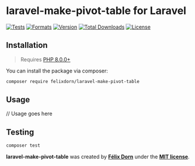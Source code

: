 # laravel-make-pivot-table for Laravel                 

[![Tests](https://github.com/felixdorn/laravel-make-pivot-table/actions/workflows/tests.yml/badge.svg?branch=master)](https://github.com/felixdorn/laravel-make-pivot-table/actions/workflows/tests.yml)
[![Formats](https://github.com/felixdorn/laravel-make-pivot-table/actions/workflows/formats.yml/badge.svg?branch=master)](https://github.com/felixdorn/laravel-make-pivot-table/actions/workflows/formats.yml)
[![Version](https://poser.pugx.org/felixdorn/laravel-make-pivot-table/version)](//packagist.org/packages/felixdorn/laravel-make-pivot-table)
[![Total Downloads](https://poser.pugx.org/felixdorn/laravel-make-pivot-table/downloads)](//packagist.org/packages/felixdorn/laravel-make-pivot-table)
[![License](https://poser.pugx.org/felixdorn/laravel-make-pivot-table/license)](//packagist.org/packages/felixdorn/laravel-make-pivot-table)

## Installation

> Requires [PHP 8.0.0+](https://php.net/releases)

You can install the package via composer:

```bash
composer require felixdorn/laravel-make-pivot-table
```

## Usage
// Usage goes here

## Testing
```bash
composer test
```

**laravel-make-pivot-table** was created by **[Félix Dorn](https://twitter.com/afelixdorn)** under the **[MIT license](https://opensource.org/licenses/MIT)**.
